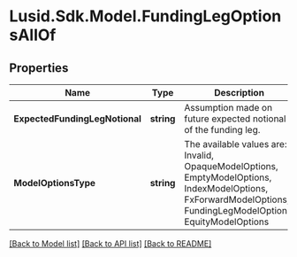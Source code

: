 # Lusid.Sdk.Model.FundingLegOptionsAllOf

## Properties

Name | Type | Description | Notes
------------ | ------------- | ------------- | -------------
**ExpectedFundingLegNotional** | **string** | Assumption made on future expected notional of the funding leg. | 
**ModelOptionsType** | **string** | The available values are: Invalid, OpaqueModelOptions, EmptyModelOptions, IndexModelOptions, FxForwardModelOptions, FundingLegModelOptions, EquityModelOptions | 

[[Back to Model list]](../README.md#documentation-for-models) [[Back to API list]](../README.md#documentation-for-api-endpoints) [[Back to README]](../README.md)

